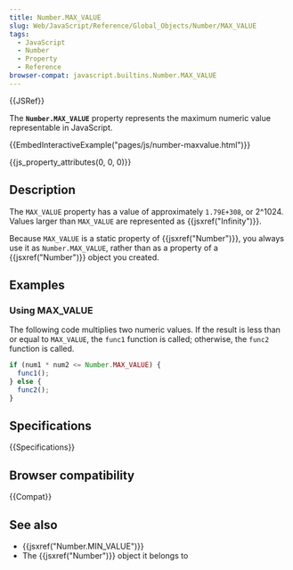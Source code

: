 ```yaml
---
title: Number.MAX_VALUE
slug: Web/JavaScript/Reference/Global_Objects/Number/MAX_VALUE
tags:
  - JavaScript
  - Number
  - Property
  - Reference
browser-compat: javascript.builtins.Number.MAX_VALUE
---
```

{{JSRef}}

The **`Number.MAX_VALUE`** property represents the maximum numeric value
representable in JavaScript.

{{EmbedInteractiveExample("pages/js/number-maxvalue.html")}}

{{js_property_attributes(0, 0, 0)}}

## Description

The `MAX_VALUE` property has a value of approximately `1.79E+308`, or 2^1024.
Values larger than `MAX_VALUE` are represented as {{jsxref("Infinity")}}.

Because `MAX_VALUE` is a static property of {{jsxref("Number")}}, you
always use it as `Number.MAX_VALUE`, rather than as a property of a
{{jsxref("Number")}} object you created.

## Examples

### Using MAX_VALUE

The following code multiplies two numeric values. If the result is less than or
equal to `MAX_VALUE`, the `func1` function is called; otherwise, the `func2`
function is called.

```js
if (num1 * num2 <= Number.MAX_VALUE) {
  func1();
} else {
  func2();
}
```

## Specifications

{{Specifications}}

## Browser compatibility

{{Compat}}

## See also

- {{jsxref("Number.MIN_VALUE")}}
- The {{jsxref("Number")}} object it belongs to
